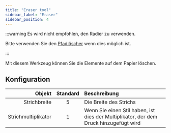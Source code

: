 ```yaml
---
title: "Eraser tool"
sidebar_label: "Eraser"
sidebar_position: 4
---
```



:::warning Es wird nicht empfohlen, den Radier zu verwenden.

Bitte verwenden Sie den [Pfadlöscher](path_eraser) wenn dies möglich ist.

:::

Mit diesem Werkzeug können Sie die Elemente auf dem Papier löschen.

## Konfiguration

|              Objekt | Standard | Beschreibung                                                                          |
| -------------------:|:--------:|:------------------------------------------------------------------------------------- |
|        Strichbreite |    5     | Die Breite des Strichs                                                                |
| Strichmultiplikator |    1     | Wenn Sie einen Stil haben, ist dies der Multiplikator, der dem Druck hinzugefügt wird |
